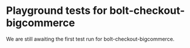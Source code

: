 # Playground tests for bolt-checkout-bigcommerce
We are still awaiting the first test run for bolt-checkout-bigcommerce.

